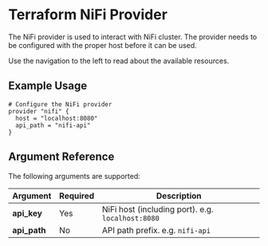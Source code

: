# Terraform NiFi Provider

The NiFi provider is used to interact with NiFi cluster.
The provider needs to be configured with the proper host before it can be used.

Use the navigation to the left to read about the available resources.

## Example Usage

```
# Configure the NiFi provider
provider "nifi" {
  host = "localhost:8080"
  api_path = "nifi-api"
}
```

## Argument Reference

The following arguments are supported:

Argument | Required | Description
---|---|---
**api_key** | Yes | NiFi host (including port). e.g. `localhost:8080`
**api_path** | No | API path prefix. e.g. `nifi-api`
